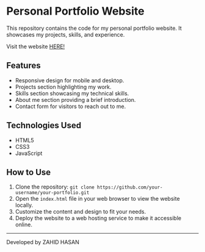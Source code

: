 # Personal Portfolio Website

This repository contains the code for my personal portfolio website. It showcases my projects, skills, and experience.

Visit the website [HERE!](https://zahid-hasan-007.github.io/Zahid-portfolio-website.github.io/)

## Features

- Responsive design for mobile and desktop.
- Projects section highlighting my work.
- Skills section showcasing my technical skills.
- About me section providing a brief introduction.
- Contact form for visitors to reach out to me.

## Technologies Used

- HTML5
- CSS3
- JavaScript

## How to Use

1. Clone the repository: `git clone https://github.com/your-username/your-portfolio.git`
2. Open the `index.html` file in your web browser to view the website locally.
3. Customize the content and design to fit your needs.
4. Deploy the website to a web hosting service to make it accessible online.

---

Developed by ZAHID HASAN

